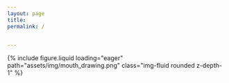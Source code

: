 ```yaml
---
layout: page 
title:
permalink: /


---
```


<div class="row mt-3">
    <div class="col-sm mt-3 mt-md-0">
        {% include figure.liquid loading="eager" path="assets/img/mouth_drawing.png" class="img-fluid rounded z-depth-1" %}
    </div>
</div>